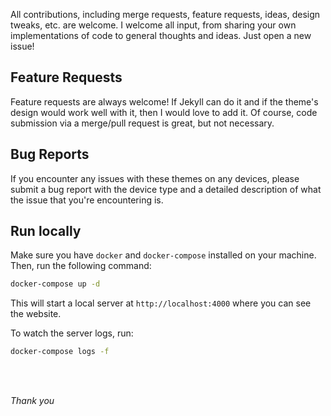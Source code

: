 All contributions, including merge requests, feature requests, ideas, design tweaks, etc. are welcome. 
I welcome all input, from sharing your own implementations of code to general thoughts and ideas. Just open a new issue!

## Feature Requests

Feature requests are always welcome! If Jekyll can do it and if the theme's design would work well with it, then I would love to add it. Of course, 
code submission via a merge/pull request is great, but not necessary.

## Bug Reports

If you encounter any issues with these themes on any devices, please submit a bug report with the device type and a detailed description of what 
the issue that you're encountering is.

## Run locally

Make sure you have `docker` and `docker-compose` installed on your machine. Then, run the following command:

```bash
docker-compose up -d
```

This will start a local server at `http://localhost:4000` where you can see the website.

To watch the server logs, run:

```bash
docker-compose logs -f
```

<br /><br />

*Thank you*
